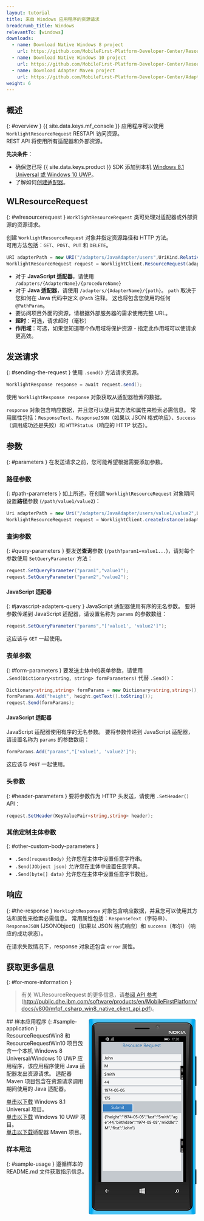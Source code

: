 ```yaml
---
layout: tutorial
title: 来自 Windows 应用程序的资源请求
breadcrumb_title: Windows
relevantTo: [windows]
downloads:
  - name: Download Native Windows 8 project
    url: https://github.com/MobileFirst-Platform-Developer-Center/ResourceRequestWin8/tree/release80
  - name: Download Native Windows 10 project
    url: https://github.com/MobileFirst-Platform-Developer-Center/ResourceRequestWin10/tree/release80
  - name: Download Adapter Maven project
    url: https://github.com/MobileFirst-Platform-Developer-Center/Adapters/tree/release80
weight: 6
---
```

<!-- NLS_CHARSET=UTF-8 -->
## 概述
{: #overview }
{{ site.data.keys.mf_console }} 应用程序可以使用 `WorklightResourceRequest` RESTAPI 访问资源。  
REST API 将使用所有适配器和外部资源。

**先决条件**：

- 确保您已将 {{ site.data.keys.product }} SDK 添加到本机 [Windows 8.1 Universal 或 Windows 10 UWP](../../../application-development/sdk/windows-8-10)。
- 了解如何[创建适配器](../../../adapters/creating-adapters/)。

## WLResourceRequest
{: #wlresourcerequest }
`WorklightResourceRequest` 类可处理对适配器或外部资源的资源请求。

创建 `WorklightResourceRequest` 对象并指定资源路径和 HTTP 方法。  
可用方法包括：`GET`、`POST`、`PUT` 和 `DELETE`。

```cs
URI adapterPath = new URI("/adapters/JavaAdapter/users",UriKind.Relative);
WorklightResourceRequest request = WorklightClient.ResourceRequest(adapterPath,"GET");
```

* 对于 **JavaScript 适配器**，请使用 `/adapters/{AdapterName}/{procedureName}`
* 对于 **Java 适配器**，请使用 `/adapters/{AdapterName}/{path}`。 `path` 取决于您如何在 Java 代码中定义 `@Path` 注释。 这也将包含您使用的任何 `@PathParam`。
* 要访问项目外面的资源，请根据外部服务器的需求使用完整 URL。
* **超时**：可选，请求超时（毫秒）
* **作用域**：可选，如果您知道哪个作用域将保护资源 - 指定此作用域可以使请求更高效。

## 发送请求
{: #sending-the-request }
使用 `.send()` 方法请求资源。

```cs
WorklightResponse response = await request.send();
```

使用 `WorklightResponse response` 对象获取从适配器检索的数据。

`response` 对象包含响应数据，并且您可以使用其方法和属性来检索必需信息。 常用属性包括：`ResponseText`、`ResponseJSON`（如果以 JSON 格式响应）、`Success`（调用成功还是失败）和 `HTTPStatus`（响应的 HTTP 状态）。

## 参数
{: #parameters }
在发送请求之前，您可能希望根据需要添加参数。

### 路径参数
{: #path-parameters }
如上所述，在创建 `WorklightResourceRequest` 对象期间设置**路径**参数 (`/path/value1/value2`)：

```cs
Uri adapterPath = new Uri("/adapters/JavaAdapter/users/value1/value2",UriKind.Relative);
WorklightResourceRequest request = WorklightClient.createInstance(adapterPath,"GET");
```

### 查询参数
{: #query-parameters }
要发送**查询**参数 (`/path?param1=value1...`)，请对每个参数使用 `SetQueryParameter` 方法：

```cs
request.SetQueryParameter("param1","value1");
request.SetQueryParameter("param2","value2");
```

#### JavaScript 适配器
{: #javascript-adapters-query }
JavaScript 适配器使用有序的无名参数。 要将参数传递到 JavaScript 适配器，请设置名称为 `params` 的参数数组：

```cs
request.SetQueryParameter("params","['value1', 'value2']");
```

这应该与 `GET` 一起使用。

### 表单参数
{: #form-parameters }
要发送主体中的表单参数，请使用 `.Send(Dictionary<string, string> formParameters)` 代替 `.Send()`：  

```cs
Dictionary<string,string> formParams = new Dictionary<string,string>();
formParams.Add("height", height.getText().toString());
request.Send(formParams);
```   

#### JavaScript 适配器
JavaScript 适配器使用有序的无名参数。 要将参数传递到 JavaScript 适配器，请设置名称为 `params` 的参数数组：

```cs
formParams.Add("params","['value1', 'value2']");
```

这应该与 `POST` 一起使用。

### 头参数
{: #header-parameters }
要将参数作为 HTTP 头发送，请使用 `.SetHeader()` API：

```cs
request.SetHeader(KeyValuePair<string,string> header);
```

### 其他定制主体参数
{: #other-custom-body-parameters }
- `.Send(requestBody)` 允许您在主体中设置任意字符串。
- `.Send(JObject json)` 允许您在主体中设置任意字典。
- `.Send(byte[] data)` 允许您在主体中设置任意字节数组。

## 响应
{: #the-response }
`WorklightResponse` 对象包含响应数据，并且您可以使用其方法和属性来检索必需信息。 常用属性包括：`ResponseText`（字符串）、`ResponseJSON` (JSONObject)（如果以 JSON 格式响应）和 `success`（布尔）（响应的成功状态）。

在请求失败情况下，response 对象还包含 `error` 属性。

## 获取更多信息
{: #for-more-information }
> 有关 WLResourceRequest 的更多信息，请[参阅 API 参考](http://public.dhe.ibm.com/software/products/en/MobileFirstPlatform/docs/v800/mfpf_csharp_win8_native_client_api.pdf) (http://public.dhe.ibm.com/software/products/en/MobileFirstPlatform/docs/v800/mfpf_csharp_win8_native_client_api.pdf)。

<img alt="样本应用程序的图像" src="resource-request-success-win8-10.png" style="float:right"/>
## 样本应用程序
{: #sample-application }
ResourceRequestWin8 和 ResourceRequestWin10 项目包含一个本机 Windows 8 Universal/Windows 10 UWP 应用程序，该应用程序使用 Java 适配器发出资源请求。  
适配器 Maven 项目包含在资源请求调用期间使用的 Java 适配器。

[单击以下载](https://github.com/MobileFirst-Platform-Developer-Center/ResourceRequestWin8/tree/release80) Windows 8.1 Universal 项目。  
[单击以下载](https://github.com/MobileFirst-Platform-Developer-Center/ResourceRequestWin10/tree/release80) Windows 10 UWP 项目。  
[单击以下载](https://github.com/MobileFirst-Platform-Developer-Center/Adapters/tree/release80)适配器 Maven 项目。

### 样本用法
{: #sample-usage }
遵循样本的 README.md 文件获取指示信息。
